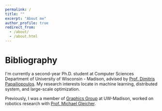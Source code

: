 ```yaml
---
permalink: /
title: ""
excerpt: "About me"
author_profile: true
redirect_from: 
  - /about/
  - /about.html
---
```


Bibliography
======
I'm currently a second-year Ph.D. student at Computer Sciences Department of University of Wisconsin - Madison, advised by [Prof. Dimitris Papailiopoulos](http://papail.io/). My research interests locate in machine learning, distributed system, and large-scale optimization.  
  
Previously, I was a member of [Graphics Group](https://graphics.cs.wisc.edu/WP/) at UW-Madison, worked on robotics research with [Prof. Michael Gleicher](http://pages.cs.wisc.edu/~gleicher/).
